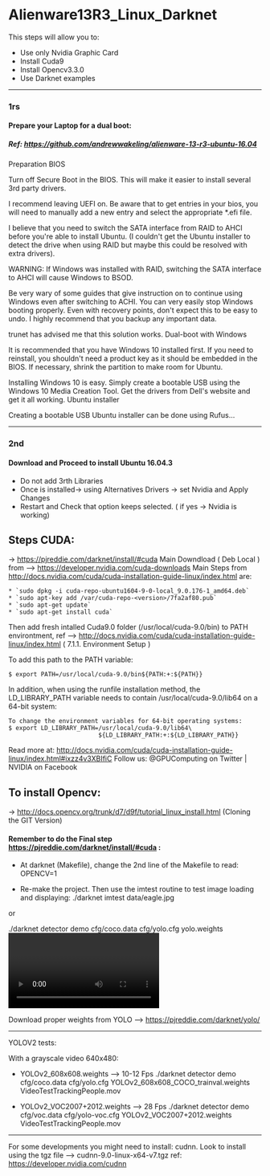 # Alienware13R3_Linux_Darknet
This steps will allow you to: 
* Use only Nvidia Graphic Card
* Install Cuda9
* Install Opencv3.3.0
* Use Darknet examples

-----------------------------------------------------------------------
### 1rs 
#### Prepare your Laptop for a dual boot: 
##### Ref: https://github.com/andrewwakeling/alienware-13-r3-ubuntu-16.04
Preparation
BIOS

Turn off Secure Boot in the BIOS. This will make it easier to install several 3rd party drivers.

I recommend leaving UEFI on. Be aware that to get entries in your bios, you will need to manually add a new entry and select the appropriate *.efi file.

I believe that you need to switch the SATA interface from RAID to AHCI before you're able to install Ubuntu. (I couldn't get the Ubuntu installer to detect the drive when using RAID but maybe this could be resolved with extra drivers).

WARNING: If Windows was installed with RAID, switching the SATA interface to AHCI will cause Windows to BSOD.

Be very wary of some guides that give instruction on to continue using Windows even after switching to ACHI. You can very easily stop Windows booting properly. Even with recovery points, don't expect this to be easy to undo. I highly recommend that you backup any important data.

trunet has advised me that this solution works.
Dual-boot with Windows

It is recommended that you have Windows 10 installed first. If you need to reinstall, you shouldn't need a product key as it should be embedded in the BIOS. If necessary, shrink the partition to make room for Ubuntu.

Installing Windows 10 is easy. Simply create a bootable USB using the Windows 10 Media Creation Tool. Get the drivers from Dell's website and get it all working.
Ubuntu installer

Creating a bootable USB Ubuntu installer can be done using Rufus... 

----------------------------------------------------------------------

### 2nd

#### Download and Proceed to install Ubuntu 16.04.3

 - Do not add 3rth Libraries
 - Once is installed-> using Alternatives Drivers -> set Nvidia and Apply Changes
 - Restart and Check that option keeps selected. ( if yes -> Nvidia is working) 

## Steps CUDA:
-> https://pjreddie.com/darknet/install/#cuda
Main Downdload ( Deb Local ) from --> https://developer.nvidia.com/cuda-downloads
Main Steps from http://docs.nvidia.com/cuda/cuda-installation-guide-linux/index.html are: 

    * `sudo dpkg -i cuda-repo-ubuntu1604-9-0-local_9.0.176-1_amd64.deb`
    * `sudo apt-key add /var/cuda-repo-<version>/7fa2af80.pub`
    * `sudo apt-get update`
    * `sudo apt-get install cuda`
Then add fresh intalled Cuda9.0 folder (/usr/local/cuda-9.0/bin) to PATH environtment, ref --> http://docs.nvidia.com/cuda/cuda-installation-guide-linux/index.html ( 7.1.1. Environment Setup )

To add this path to the PATH variable:

    $ export PATH=/usr/local/cuda-9.0/bin${PATH:+:${PATH}}

In addition, when using the runfile installation method, the LD_LIBRARY_PATH variable needs to contain /usr/local/cuda-9.0/lib64 on a 64-bit system:

    To change the environment variables for 64-bit operating systems:
    $ export LD_LIBRARY_PATH=/usr/local/cuda-9.0/lib64\
                             ${LD_LIBRARY_PATH:+:${LD_LIBRARY_PATH}}

Read more at: http://docs.nvidia.com/cuda/cuda-installation-guide-linux/index.html#ixzz4v3XBIfiC
Follow us: @GPUComputing on Twitter | NVIDIA on Facebook


## To install Opencv: 
-> http://docs.opencv.org/trunk/d7/d9f/tutorial_linux_install.html (Cloning the GIT Version)

#### Remember to do the Final step https://pjreddie.com/darknet/install/#cuda : 

* At darknet (Makefile), change the 2nd line of the Makefile to read:
OPENCV=1

* Re-make the project. Then use the imtest routine to test image loading and displaying:
./darknet imtest data/eagle.jpg

or

./darknet detector demo cfg/coco.data cfg/yolo.cfg yolo.weights <video file>

Download proper weights from YOLO --> https://pjreddie.com/darknet/yolo/

---------------------------------------------------------------------------------------

YOLOV2 tests: 

With a grayscale video 640x480: 

* YOLOv2_608x608.weights --> 10-12 Fps
./darknet detector demo cfg/coco.data cfg/yolo.cfg YOLOv2_608x608_COCO_trainval.weights VideoTestTrackingPeople.mov

* YOLOv2_VOC2007+2012.weights --> 28 Fps
 ./darknet detector demo cfg/voc.data cfg/yolo-voc.cfg YOLOv2_VOC2007+2012.weights VideoTestTrackingPeople.mov

----------------------------------------------------------------------------------------

For some developments you might need to install: cudnn. Look to install using the tgz file -->  cudnn-9.0-linux-x64-v7.tgz
ref: https://developer.nvidia.com/cudnn




